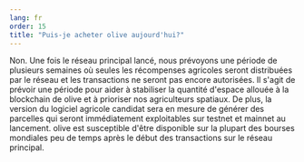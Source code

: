 ```yaml
---
lang: fr
order: 15
title: "Puis-je acheter olive aujourd'hui?"
---
```

Non. Une fois le réseau principal lancé, nous prévoyons une période de plusieurs semaines où seules les récompenses agricoles seront distribuées par le réseau et les transactions ne seront pas encore autorisées. Il s'agit de prévoir une période pour aider à stabiliser la quantité d'espace allouée à la blockchain de olive et à prioriser nos agriculteurs spatiaux. De plus, la version du logiciel agricole candidat sera en mesure de générer des parcelles qui seront immédiatement exploitables sur testnet et mainnet au lancement. olive est susceptible d'être disponible sur la plupart des bourses mondiales peu de temps après le début des transactions sur le réseau principal.
